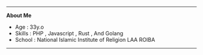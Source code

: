 
___

**About Me**

- Age : 33y.o
- Skills : PHP , Javascript , Rust , And Golang
- School : National Islamic Institute of Religion 
           LAA ROIBA 
___

